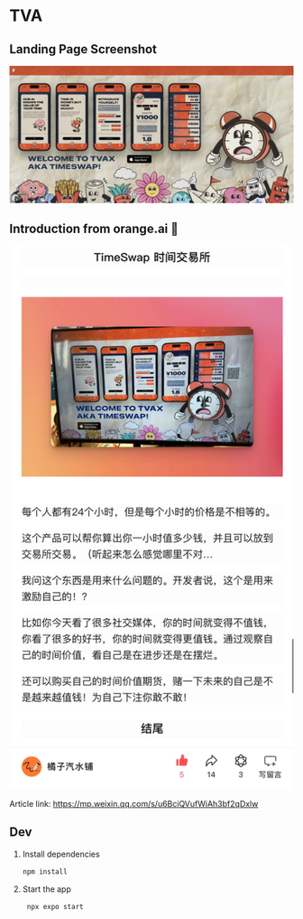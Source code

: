 # TVA

## Landing Page Screenshot

![Landing Page Screenshot](res/landing.jpeg)

## Introduction from orange.ai 🥰

![Introduction from orange.ai](image.png)

Article link: https://mp.weixin.qq.com/s/u6BciQVufWiAh3bf2qDxlw

## Dev

1. Install dependencies

   ```bash
   npm install
   ```

2. Start the app

   ```bash
    npx expo start
   ```
